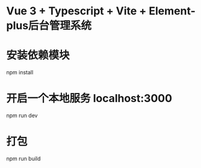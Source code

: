 # Vue 3 + Typescript + Vite + Element-plus后台管理系统



# 安装依赖模块

npm install



# 开启一个本地服务 localhost:3000

npm run dev



# 打包

npm run build

